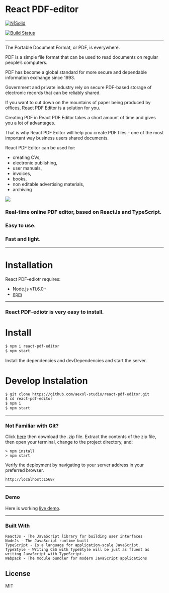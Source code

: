 # React PDF-editor


[![N|Solid](https://cldup.com/dTxpPi9lDf.thumb.png)](https://nodesource.com/products/nsolid)

[![Build Status](https://travis-ci.org/joemccann/dillinger.svg)](https://react-pdf-editor.brh.cloud/)

---

The Portable Document Format, or PDF, is everywhere. 

PDF is a simple file format that can be used to read documents on regular people’s computers. 

PDF has become a global standard for more secure and dependable information exchange since 1993. 

Government and private industry rely on secure PDF-based storage of electronic records that can be reliably shared.

If you want to cut down on the mountains of paper being produced by offices, React PDF Editor is a solution for you. 

Creating PDF in React PDF Editor takes a short amount of time and gives you a lot of advantages. 

That is why React PDF Editor will help you create PDF files - one of the most important way business users shared documents. 


React PDF Editor can be used for:
- creating CVs,
- electronic publishing,
- user manuals,
- invoices,
- books,
- non editable advertising materials,
- archiving

![](/react-pdf-editor/src/assets/ezgif.com-video-to-gif.gif)
 
### Real-time online PDF editor, based on ReactJs and TypeScript.

### Easy to use. 

### Fast and light. 

---

# Installation

React PDF-ediotr requires: 
- [Node.js](https://nodejs.org/) v11.6.0+ 
- [npm](https://www.npmjs.com/) 

---

### React PDF-ediotr is very easy to install.

# Install

```sh
$ npm i react-pdf-editor
$ npm start
```
Install the dependencies and devDependencies and start the server.

# Develop Instalation

```sh
$ git clone https://github.com/aexol-studio/react-pdf-editor.git
$ cd react-pdf-editor
$ npm i
$ npm start
```
---
### Not Familiar with Git?

Click [here](https://github.com/aexol-studio/react-pdf-editor.git/) then download the .zip file. Extract the contents of the zip file, then open your terminal, change to the project directory, and:

	> npm install
	> npm start


Verify the deployment by navigating to your server address in your preferred browser.

```sh
http://localhost:1568/
```
---

### Demo


Here is working [live demo](https://react-pdf-editor.brh.cloud/).

---

### Built With

    ReactJs - The JavaScript library for building user interfaces
    NodeJs - The JavaScript runtime built
    TypeScript - Is a language for application-scale JavaScript.
    TypeStyle - Writing CSS with TypeStyle will be just as fluent as writing JavaScript with TypeScript.
    Webpack - The module bundler for modern JavaScript applications


License
----

MIT
